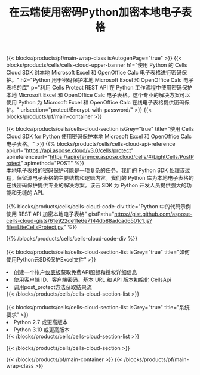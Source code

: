 ﻿---
title: 在云端使用密码Python加密本地电子表格
description: 用于保护 Microsoft Excel 和 OpenOffice Calc 的云 API 和 SDK Python。通过适用于 Python 的 Cells 云 API SDK 使用密码加密本地电子表格。
---
{{< blocks/products/pf/main-wrap-class isAutogenPage="true" >}}
{{< blocks/products/cells/cells-cloud-upper-banner h1="使用 Python 的 Cells Cloud SDK 对本地 Microsoft Excel 和 OpenOffice Calc 电子表格进行密码保护。" h2="Python 用于密码保护本地 Microsoft Excel 和 OpenOffice Calc 电子表格的库" p="利用 Cells Protect REST API 在 Python 工作流程中使用密码保护本地 Microsoft Excel 和 OpenOffice Calc 电子表格。这个专业的解决方案可以使用 Python 为 Microsoft Excel 和 OpenOffice Calc 在线电子表格提供密码保护。" urlsection="protect/Encrypt-with-password/" >}}
{{< blocks/products/pf/main-container >}}

{{< blocks/products/cells/cells-cloud-section isGrey="true" title="使用 Cells Cloud SDK for Python 使用密码保护本地 Microsoft Excel 和 OpenOffice Calc 电子表格。" >}}
{{% blocks/products/cells/cells-cloud-api-reference apiurl="https://api.aspose.cloud/v3.0/cells/protect" apireferenceurl="https://apireference.aspose.cloud/cells/#/LightCells/PostProtect" apimethod="POST" %}}
<br/>
本地电子表格的密码保护可能是一项复杂的任务。我们的 Python SDK 处理该过程，保留源电子表格的主要结构和逻辑内容。我们的 Python 库为本地电子表格的在线密码保护提供专业的解决方案。该云 SDK 为 Python 开发人员提供强大的功能和无缝的 API.
<br/>
<br/>
{{% blocks/products/cells/cells-cloud-code-div title="Python 中的代码示例使用 REST API 加密本地电子表格" gistPath="https://gist.github.com/aspose-cells-cloud-gists/61e922de11e6e7144db88adcad6501c1.js?file=LiteCellsProtect.py" %}}
  
{{% /blocks/products/cells/cells-cloud-code-div %}}
<br/>
<br/>
{{< blocks/products/cells/cells-cloud-section-list isGrey="true" title="如何使用Python云SDK保护Excel文件" >}}
<li>创建一个帐户<a href="https://dashboard.aspose.cloud/">仪表板</a>获取免费API配额和授权详细信息</li>
<li>使用客户端 ID、客户端密码、基本 URL 和 API 版本初始化 CellsApi</li>
<li>调用post_protect方法获取结果流</li>
{{< /blocks/products/cells/cells-cloud-section-list >}}
<br/>
<br/>
{{< blocks/products/cells/cells-cloud-section-list isGrey="true" title="系统要求" >}}
<li>Python 2.7 或更高版本</li>
<li>Python 3.10 或更高版本</li>
{{< /blocks/products/cells/cells-cloud-section-list >}}

{{< /blocks/products/cells/cells-cloud-section >}}

{{< /blocks/products/pf/main-container >}}
{{< /blocks/products/pf/main-wrap-class >}}
